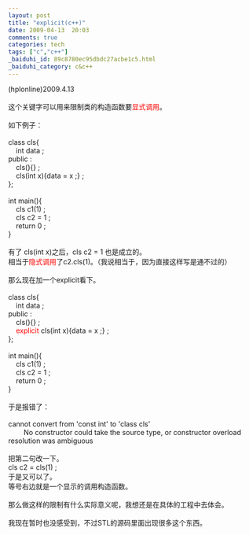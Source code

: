 ```yaml
---
layout: post
title: "explicit(c++)"
date: 2009-04-13  20:03
comments: true
categories: tech
tags: ["c","c++"]
_baiduhi_id: 89c8780ec95dbdc27acbe1c5.html
_baiduhi_category: c&c++
---
```


(hplonline)2009.4.13<br/><br/>
这个关键字可以用来限制类的构造函数要<font color="#ff0000">显式调用</font>。<br/><br/>
如下例子：<br/><br/>
class cls{<br/>
     int data ;<br/>
public :<br/>
     cls(){} ;<br/>
     cls(int x){data = x ;} ;<br/>
};<br/><br/>
int main(){<br/>
     cls c1(1) ;<br/>
     cls c2 = 1 ;<br/>
     return 0 ;<br/>
}<br/><br/>
有了 cls(int x)之后，cls c2 = 1  也是成立的。<br/>
相当于<font color="#ff0000">隐式调用</font>了c2.cls(1)。（我说相当于，因为直接这样写是通不过的）<br/><br/>
那么现在加一个explicit看下。<br/><br/>
class cls{<br/>
     int data ;<br/>
public :<br/>
     cls(){} ;<br/>
     <font color="#ff0000">explicit </font>cls(int x){data = x ;} ;<br/>
};<br/><br/>
int main(){<br/>
     cls c1(1) ;<br/>
     cls c2 = 1 ;<br/>
     return 0 ;<br/>
}<br/><br/>
于是报错了：<br/><br/>
cannot convert from 'const int' to 'class cls'<br/>
         No constructor could take the source type, or constructor overload resolution was ambiguous<br/><br/>
把第二句改一下。<br/>
cls c2 = cls(1) ;<br/>
于是又可以了。<br/>
等号右边就是一个显示的调用构造函数。<br/><br/>
那么做这样的限制有什么实际意义呢，我想还是在具体的工程中去体会。<br/><br/>
我现在暂时也没感受到，不过STL的源码里面出现很多这个东西。
